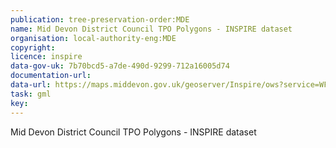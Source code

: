 ```yaml
---
publication: tree-preservation-order:MDE
name: Mid Devon District Council TPO Polygons - INSPIRE dataset
organisation: local-authority-eng:MDE
copyright: 
licence: inspire
data-gov-uk: 7b70bcd5-a7de-490d-9299-712a16005d74
documentation-url: 
data-url: https://maps.middevon.gov.uk/geoserver/Inspire/ows?service=WFS&version=1.0.0&request=GetFeature&typeName=Inspire:TPOpolygons&maxFeatures=50&outputFormat=shape-zip
task: gml
key: 
---
```


Mid Devon District Council TPO Polygons - INSPIRE dataset
